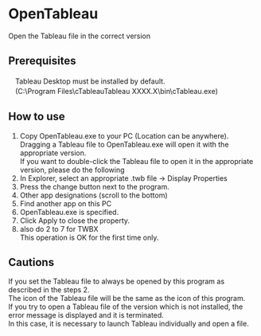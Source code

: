 # OpenTableau

  Open the Tableau file in the correct version
 
## Prerequisites

　Tableau Desktop must be installed by default.  
　(C:\\Program Files\cTableauTableau XXXX.X\bin\cTableau.exe)  

## How to use

  1. Copy OpenTableau.exe to your PC (Location can be anywhere).  
      Dragging a Tableau file to OpenTableau.exe will open it with the appropriate version.  
      If you want to double-click the Tableau file to open it in the appropriate version, please do the following  
  2. In Explorer, select an appropriate .twb file → Display Properties  
  3. Press the change button next to the program.  
  4. Other app designations (scroll to the bottom)  
  5. Find another app on this PC  
  6. OpenTableau.exe is specified.  
  7. Click Apply to close the property.  
  8. also do 2 to 7 for TWBX  
  This operation is OK for the first time only.  

## Cautions

If you set the Tableau file to always be opened by this program as described in the steps 2.  
The icon of the Tableau file will be the same as the icon of this program.  
If you try to open a Tableau file of the version which is not installed, the error message is displayed and it is terminated.  
In this case, it is necessary to launch Tableau individually and open a file.  

